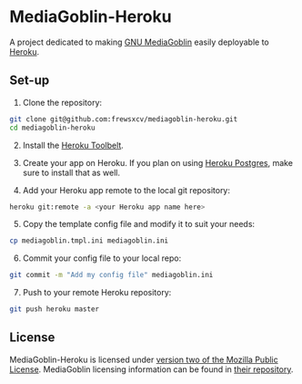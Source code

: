 # MediaGoblin-Heroku

A project dedicated to making [GNU MediaGoblin](http://mediagoblin.org) easily deployable to [Heroku](http://heroku.com).

## Set-up

1. Clone the repository:

  ```sh
  git clone git@github.com:frewsxcv/mediagoblin-heroku.git
  cd mediagoblin-heroku
  ```

2. Install the [Heroku Toolbelt](https://toolbelt.heroku.com/).

3. Create your app on Heroku. If you plan on using [Heroku Postgres](https://postgres.heroku.com/), make sure to install that as well.

4. Add your Heroku app remote to the local git repository:

  ```sh
  heroku git:remote -a <your Heroku app name here>
  ```

5. Copy the template config file and modify it to suit your needs:

  ```sh
  cp mediagoblin.tmpl.ini mediagoblin.ini
  ```

6. Commit your config file to your local repo:

  ```sh
  git commit -m "Add my config file" mediagoblin.ini
  ```

7. Push to your remote Heroku repository:

  ```sh
  git push heroku master
  ```

## License

MediaGoblin-Heroku is licensed under [version two of the Mozilla Public License](LICENSE.md). MediaGoblin licensing information can be found in [their repository](https://gitorious.org/mediagoblin/mediagoblin/source/HEAD:COPYING).
